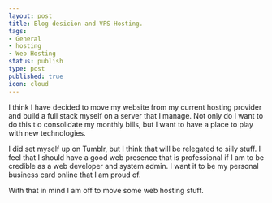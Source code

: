 ```yaml
---
layout: post
title: Blog desicion and VPS Hosting.
tags:
- General
- hosting
- Web Hosting
status: publish
type: post
published: true
icon: cloud
---
```


I think I have decided to move my website from my current hosting provider and build a full stack myself on a server that I manage. Not only do I want to do this t o consolidate my monthly bills, but I want to have a place to play with new technologies. 

I did set myself up on Tumblr, but I think that will be relegated to silly stuff. I feel that I should have a good web presence that is professional if I am to be credible as a web developer and system admin. I want it to be my personal business card online that I am proud of. 

With that in mind I am off to move some web hosting stuff.
